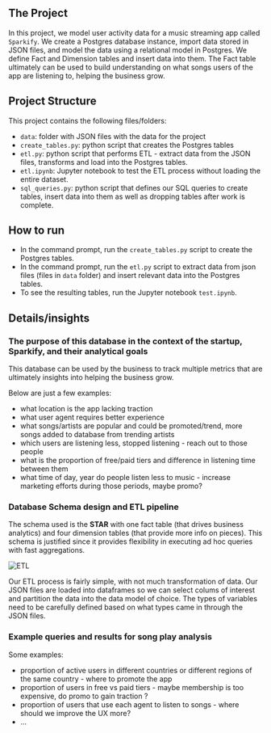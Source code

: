 ## The Project

In this project, we model user activity data for a music streaming app called `Sparkify`. We create a Postgres database instance, import data stored in JSON files, and model the data using a relational model in Postgres. We define Fact and Dimension tables and insert data into them. The Fact table ultimately can be used to build understanding on what songs users of the app are listening to, helping the business grow.

## Project Structure

This project contains the following files/folders:
- `data`: folder with JSON files with the data for the project
- `create_tables.py`: python script that creates the Postgres tables
- `etl.py`: python script that performs ETL - extract data from the JSON files, transforms and load into the Postgres tables.
- `etl.ipynb`: Jupyter notebook to test the ETL process without loading the entire dataset.
- `sql_queries.py`: python script that defines our SQL queries to create tables, insert data into them as well as dropping tables after work is complete.

## How to run

- In the command prompt, run the `create_tables.py` script to create the Postgres tables.
- In the command prompt, run the `etl.py` script to extract data from json files (files in `data` folder) and insert relevant data into the Postgres tables.
- To see the resulting tables, run the Jupyter notebook `test.ipynb`.

## Details/insights  

### The purpose of this database in the context of the startup, Sparkify, and their analytical goals

This database can be used by the business to track multiple metrics that are ultimately insights into helping the business grow. 

Below are just a few examples:
- what location is the app lacking traction
- what user agent requires better experience
- what songs/artists are popular and could be promoted/trend, more songs added to database from trending artists
- which users are listening less, stopped listening - reach out to those people
- what is the proportion of free/paid tiers and difference in listening time between them
- what time of day, year do people listen less to music - increase marketing efforts during those periods, maybe promo?

### Database Schema design and ETL pipeline
The schema used is the **STAR** with one fact table (that drives business analytics) and four dimension tables (that provide more info on pieces). This schema is justified since it provides flexibility in executing ad hoc queries with fast aggregations.

![ETL](./ETL.png)

Our ETL process is fairly simple, with not much transformation of data. Our JSON files are loaded into dataframes so we can select colums of interest and partition the data into the data model of choice. The types of variables need to be carefully defined based on what types came in through the JSON files.

### Example queries and results for song play analysis
Some examples:
- proportion of active users in different countries or different regions of the same country - where to promote the app
- proportion of users in free vs paid tiers - maybe membership is too expensive, do promo to gain traction ?
- proportion of users that use each agent to listen to songs - where should we improve the UX more?
- ...

